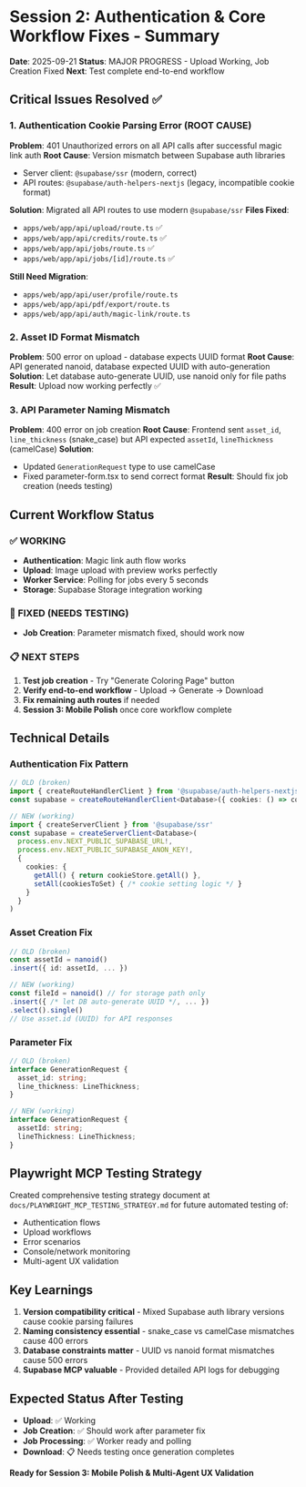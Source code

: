 # Session 2: Authentication & Core Workflow Fixes - Summary

**Date**: 2025-09-21
**Status**: MAJOR PROGRESS - Upload Working, Job Creation Fixed
**Next**: Test complete end-to-end workflow

## Critical Issues Resolved ✅

### 1. Authentication Cookie Parsing Error (ROOT CAUSE)
**Problem**: 401 Unauthorized errors on all API calls after successful magic link auth
**Root Cause**: Version mismatch between Supabase auth libraries
- Server client: `@supabase/ssr` (modern, correct)
- API routes: `@supabase/auth-helpers-nextjs` (legacy, incompatible cookie format)

**Solution**: Migrated all API routes to use modern `@supabase/ssr`
**Files Fixed**:
- `apps/web/app/api/upload/route.ts` ✅
- `apps/web/app/api/credits/route.ts` ✅
- `apps/web/app/api/jobs/route.ts` ✅
- `apps/web/app/api/jobs/[id]/route.ts` ✅

**Still Need Migration**:
- `apps/web/app/api/user/profile/route.ts`
- `apps/web/app/api/pdf/export/route.ts`
- `apps/web/app/api/auth/magic-link/route.ts`

### 2. Asset ID Format Mismatch
**Problem**: 500 error on upload - database expects UUID format
**Root Cause**: API generated nanoid, database expected UUID with auto-generation
**Solution**: Let database auto-generate UUID, use nanoid only for file paths
**Result**: Upload now working perfectly ✅

### 3. API Parameter Naming Mismatch
**Problem**: 400 error on job creation
**Root Cause**: Frontend sent `asset_id`, `line_thickness` (snake_case) but API expected `assetId`, `lineThickness` (camelCase)
**Solution**:
- Updated `GenerationRequest` type to use camelCase
- Fixed parameter-form.tsx to send correct format
**Result**: Should fix job creation (needs testing)

## Current Workflow Status

### ✅ WORKING
- **Authentication**: Magic link auth flow works
- **Upload**: Image upload with preview works perfectly
- **Worker Service**: Polling for jobs every 5 seconds
- **Storage**: Supabase Storage integration working

### 🔧 FIXED (NEEDS TESTING)
- **Job Creation**: Parameter mismatch fixed, should work now

### 📋 NEXT STEPS
1. **Test job creation** - Try "Generate Coloring Page" button
2. **Verify end-to-end workflow** - Upload → Generate → Download
3. **Fix remaining auth routes** if needed
4. **Session 3: Mobile Polish** once core workflow complete

## Technical Details

### Authentication Fix Pattern
```typescript
// OLD (broken)
import { createRouteHandlerClient } from '@supabase/auth-helpers-nextjs'
const supabase = createRouteHandlerClient<Database>({ cookies: () => cookieStore })

// NEW (working)
import { createServerClient } from '@supabase/ssr'
const supabase = createServerClient<Database>(
  process.env.NEXT_PUBLIC_SUPABASE_URL!,
  process.env.NEXT_PUBLIC_SUPABASE_ANON_KEY!,
  {
    cookies: {
      getAll() { return cookieStore.getAll() },
      setAll(cookiesToSet) { /* cookie setting logic */ }
    }
  }
)
```

### Asset Creation Fix
```typescript
// OLD (broken)
const assetId = nanoid()
.insert({ id: assetId, ... })

// NEW (working)
const fileId = nanoid() // for storage path only
.insert({ /* let DB auto-generate UUID */, ... })
.select().single()
// Use asset.id (UUID) for API responses
```

### Parameter Fix
```typescript
// OLD (broken)
interface GenerationRequest {
  asset_id: string;
  line_thickness: LineThickness;
}

// NEW (working)
interface GenerationRequest {
  assetId: string;
  lineThickness: LineThickness;
}
```

## Playwright MCP Testing Strategy
Created comprehensive testing strategy document at `docs/PLAYWRIGHT_MCP_TESTING_STRATEGY.md` for future automated testing of:
- Authentication flows
- Upload workflows
- Error scenarios
- Console/network monitoring
- Multi-agent UX validation

## Key Learnings
1. **Version compatibility critical** - Mixed Supabase auth library versions cause cookie parsing failures
2. **Naming consistency essential** - snake_case vs camelCase mismatches cause 400 errors
3. **Database constraints matter** - UUID vs nanoid format mismatches cause 500 errors
4. **Supabase MCP valuable** - Provided detailed API logs for debugging

## Expected Status After Testing
- **Upload**: ✅ Working
- **Job Creation**: ✅ Should work after parameter fix
- **Job Processing**: ✅ Worker ready and polling
- **Download**: 📋 Needs testing once generation completes

**Ready for Session 3: Mobile Polish & Multi-Agent UX Validation**